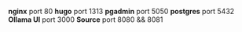 **nginx** port 80
**hugo** port 1313
**pgadmin** port 5050
**postgres** port 5432
**Ollama UI** port 3000
**Source** port 8080 && 8081